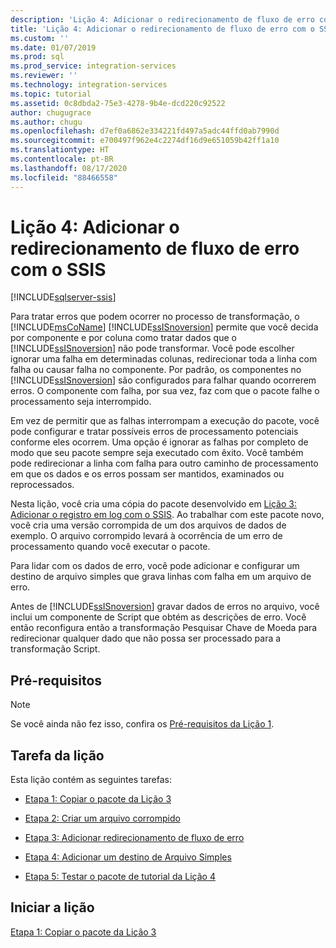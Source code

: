```yaml
---
description: 'Lição 4: Adicionar o redirecionamento de fluxo de erro com o SSIS'
title: 'Lição 4: Adicionar o redirecionamento de fluxo de erro com o SSIS | Microsoft Docs'
ms.custom: ''
ms.date: 01/07/2019
ms.prod: sql
ms.prod_service: integration-services
ms.reviewer: ''
ms.technology: integration-services
ms.topic: tutorial
ms.assetid: 0c8dbda2-75e3-4278-9b4e-dcd220c92522
author: chugugrace
ms.author: chugu
ms.openlocfilehash: d7ef0a6862e334221fd497a5adc44ffd0ab7990d
ms.sourcegitcommit: e700497f962e4c2274df16d9e651059b42ff1a10
ms.translationtype: HT
ms.contentlocale: pt-BR
ms.lasthandoff: 08/17/2020
ms.locfileid: "88466558"
---
```

# <a name="lesson-4-add-error-flow-redirection-with-ssis"></a>Lição 4: Adicionar o redirecionamento de fluxo de erro com o SSIS

[!INCLUDE[sqlserver-ssis](../includes/applies-to-version/sqlserver-ssis.md)]



Para tratar erros que podem ocorrer no processo de transformação, o [!INCLUDE[msCoName](../includes/msconame-md.md)] [!INCLUDE[ssISnoversion](../includes/ssisnoversion-md.md)] permite que você decida por componente e por coluna como tratar dados que o [!INCLUDE[ssISnoversion](../includes/ssisnoversion-md.md)] não pode transformar. Você pode escolher ignorar uma falha em determinadas colunas, redirecionar toda a linha com falha ou causar falha no componente. Por padrão, os componentes no [!INCLUDE[ssISnoversion](../includes/ssisnoversion-md.md)] são configurados para falhar quando ocorrerem erros. O componente com falha, por sua vez, faz com que o pacote falhe o processamento seja interrompido.  
  
Em vez de permitir que as falhas interrompam a execução do pacote, você pode configurar e tratar possíveis erros de processamento potenciais conforme eles ocorrem. Uma opção é ignorar as falhas por completo de modo que seu pacote sempre seja executado com êxito. Você também pode redirecionar a linha com falha para outro caminho de processamento em que os dados e os erros possam ser mantidos, examinados ou reprocessados.  
  
Nesta lição, você cria uma cópia do pacote desenvolvido em [Lição 3: Adicionar o registro em log com o SSIS](../integration-services/lesson-3-add-logging-with-ssis.md). Ao trabalhar com este pacote novo, você cria uma versão corrompida de um dos arquivos de dados de exemplo. O arquivo corrompido levará à ocorrência de um erro de processamento quando você executar o pacote.  
  
Para lidar com os dados de erro, você pode adicionar e configurar um destino de arquivo simples que grava linhas com falha em um arquivo de erro. 
  
Antes de [!INCLUDE[ssISnoversion](../includes/ssisnoversion-md.md)] gravar dados de erros no arquivo, você inclui um componente de Script que obtém as descrições de erro. Você então reconfigura então a transformação Pesquisar Chave de Moeda para redirecionar qualquer dado que não possa ser processado para a transformação Script.  
  
## <a name="prerequisites"></a>Pré-requisitos

> [!NOTE]
> Se você ainda não fez isso, confira os [Pré-requisitos da Lição 1](../integration-services/lesson-1-create-a-project-and-basic-package-with-ssis.md#prerequisites).
 
## <a name="lesson-task"></a>Tarefa da lição
Esta lição contém as seguintes tarefas:  
  
-   [Etapa 1: Copiar o pacote da Lição 3](../integration-services/lesson-4-1-copying-the-lesson-3-package.md)  
  
-   [Etapa 2: Criar um arquivo corrompido](../integration-services/lesson-4-2-creating-a-corrupted-file.md)  
  
-   [Etapa 3: Adicionar redirecionamento de fluxo de erro](../integration-services/lesson-4-3-adding-error-flow-redirection.md)  
  
-   [Etapa 4: Adicionar um destino de Arquivo Simples](../integration-services/lesson-4-4-adding-a-flat-file-destination.md)  
  
-   [Etapa 5: Testar o pacote de tutorial da Lição 4](../integration-services/lesson-4-5-testing-the-lesson-4-tutorial-package.md)  
  
## <a name="start-the-lesson"></a>Iniciar a lição  
[Etapa 1: Copiar o pacote da Lição 3](../integration-services/lesson-4-1-copying-the-lesson-3-package.md)  
  
  
  
